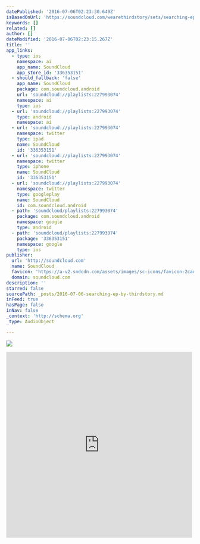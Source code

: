 ```yaml
---
datePublished: '2016-07-06T02:23:30.649Z'
isBasedOnUrl: 'https://soundcloud.com/wearethirdstory/sets/searching-ep'
keywords: []
related: []
author: []
dateModified: '2016-07-06T02:23:15.267Z'
title: ''
app_links:
  - type: ios
    namespace: ai
    app_name: SoundCloud
    app_store_id: '336353151'
  - should_fallback: 'false'
    app_name: SoundCloud
    package: com.soundcloud.android
    url: 'soundcloud://playlists:227993074'
    namespace: ai
    type: ios
  - url: 'soundcloud://playlists:227993074'
    type: android
    namespace: ai
  - url: 'soundcloud://playlists:227993074'
    namespace: twitter
    type: ipad
    name: SoundCloud
    id: '336353151'
  - url: 'soundcloud://playlists:227993074'
    namespace: twitter
    type: iphone
    name: SoundCloud
    id: '336353151'
  - url: 'soundcloud://playlists:227993074'
    namespace: twitter
    type: googleplay
    name: SoundCloud
    id: com.soundcloud.android
  - path: 'soundcloud/playlists:227993074'
    package: com.soundcloud.android
    namespace: google
    type: android
  - path: 'soundcloud/playlists:227993074'
    package: '336353151'
    namespace: google
    type: ios
publisher:
  url: 'http://soundcloud.com'
  name: SoundCloud
  favicon: 'https://a-v2.sndcdn.com/assets/images/sc-icons/favicon-2cadd14b.ico'
  domain: soundcloud.com
description: ''
starred: false
sourcePath: _posts/2016-07-06-searching-ep-by-thirdstory.md
inFeed: true
hasPage: false
inNav: false
_context: 'http://schema.org'
_type: AudioObject

---
```

![](https://the-grid-user-content.s3-us-west-2.amazonaws.com/64719cf7-dc6b-4992-ad50-716fa48b6236.jpg)

<iframe src="https://cdn.embedly.com/widgets/media.html?src=https%3A%2F%2Fw.soundcloud.com%2Fplayer%2F%3Fvisual%3Dtrue%26url%3Dhttp%253A%252F%252Fapi.soundcloud.com%252Fplaylists%252F227993074%26show_artwork%3Dtrue&amp;url=https%3A%2F%2Fsoundcloud.com%2Fwearethirdstory%2Fsets%2Fsearching-ep&amp;image=http%3A%2F%2Fi1.sndcdn.com%2Fartworks-000164311231-xw0yb1-t500x500.jpg&amp;key=b7d04c9b404c499eba89ee7072e1c4f7&amp;type=text%2Fhtml&amp;schema=soundcloud" width="500" height="500" scrolling="no" frameborder="0" allowfullscreen="" style=""></iframe>